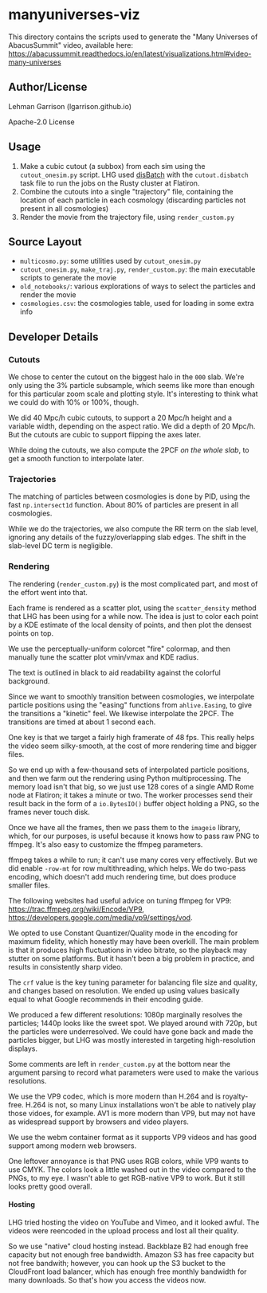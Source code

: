 # manyuniverses-viz

This directory contains the scripts used to generate the "Many Universes of AbacusSummit" video, available here: https://abacussummit.readthedocs.io/en/latest/visualizations.html#video-many-universes

## Author/License
Lehman Garrison (lgarrison.github.io)

Apache-2.0 License

## Usage
1. Make a cubic cutout (a subbox) from each sim using the `cutout_onesim.py` script. LHG used [disBatch](https://github.com/flatironinstitute/disBatch/) with the `cutout.disbatch` task file to run the jobs on the Rusty cluster at Flatiron.
1. Combine the cutouts into a single "trajectory" file, containing the location of each particle in each cosmology (discarding particles not present in all cosmologies)
1. Render the movie from the trajectory file, using `render_custom.py`

## Source Layout
- `multicosmo.py`: some utilities used by `cutout_onesim.py`
- `cutout_onesim.py`, `make_traj.py`, `render_custom.py`: the main executable scripts to generate the movie
- `old_notebooks/`: various explorations of ways to select the particles and render the movie
- `cosmologies.csv`: the cosmologies table, used for loading in some extra info

## Developer Details
### Cutouts
We chose to center the cutout on the biggest halo in the `000` slab.  We're only using the 3% particle subsample, which seems like more than enough for this particular zoom scale and plotting style.  It's interesting to think what we could do with 10% or 100%, though.

We did 40 Mpc/h cubic cutouts, to support a 20 Mpc/h height and a variable width, depending on the aspect ratio.  We did a depth of 20 Mpc/h.  But the cutouts are cubic to support flipping the axes later.

While doing the cutouts, we also compute the 2PCF *on the whole slab*, to get a smooth function to interpolate later.

### Trajectories
The matching of particles between cosmologies is done by PID, using the fast `np.intersect1d` function.  About 80% of particles are present in all cosmologies.

While we do the trajectories, we also compute the RR term on the slab level, ignoring any details of the fuzzy/overlapping slab edges.  The shift in the slab-level DC term is negligible.

### Rendering
The rendering (`render_custom.py`) is the most complicated part, and most of the effort went into that.

Each frame is rendered as a scatter plot, using the `scatter_density` method that LHG has been using for a while now. The idea is just to color each point by a KDE estimate of the local density of points, and then plot the densest points on top.

We use the perceptually-uniform colorcet "fire" colormap, and then manually tune the scatter plot vmin/vmax and KDE radius.

The text is outlined in black to aid readability against the colorful background.

Since we want to smoothly transition between cosmologies, we interpolate particle positions using the "easing" functions from `ahlive.Easing`, to give the transitions a "kinetic" feel.  We likewise interpolate the 2PCF.  The transitions are timed at about 1 second each.

One key is that we target a fairly high framerate of 48 fps.  This really helps the video seem silky-smooth, at the cost of more rendering time and bigger files.

So we end up with a few-thousand sets of interpolated particle positions, and then we farm out the rendering using Python multiprocessing.  The memory load isn't that big, so we just use 128 cores of a single AMD Rome node at Flatiron; it takes a minute or two.  The worker processes send their result back in the form of a `io.BytesIO()` buffer object holding a PNG, so the frames never touch disk.

Once we have all the frames, then we pass them to the `imageio` library, which, for our purposes, is useful because it knows how to pass raw PNG to ffmpeg.  It's also easy to customize the ffmpeg parameters.

ffmpeg takes a while to run; it can't use many cores very effectively.  But we did enable `-row-mt` for row multithreading, which helps.  We do two-pass encoding, which doesn't add much rendering time, but does produce smaller files.

The following websites had useful advice on tuning ffmpeg for VP9: https://trac.ffmpeg.org/wiki/Encode/VP9, https://developers.google.com/media/vp9/settings/vod.

We opted to use Constant Quantizer/Quality mode in the encoding for maximum fidelity, which honestly may have been overkill. The main problem is that it produces high fluctuations in video bitrate, so the playback may stutter on some platforms. But it hasn't been a big problem in practice, and results in consistently sharp video.

The `crf` value is the key tuning parameter for balancing file size and quality, and changes based on resolution.  We ended up using values basically equal to what Google recommends in their encoding guide.

We produced a few different resolutions: 1080p marginally resolves the particles; 1440p looks like the sweet spot. We played around with 720p, but the particles were underresolved. We could have gone back and made the particles bigger, but LHG was mostly interested in targeting high-resolution displays.

Some comments are left in `render_custom.py` at the bottom near the argument parsing to record what parameters were used to make the various resolutions.

We use the VP9 codec, which is more modern than H.264 and is royalty-free.  H.264 is not, so many Linux installations won't be able to natively play those vidoes, for example.  AV1 is more modern than VP9, but may not have as widespread support by browsers and video players.

We use the webm container format as it supports VP9 videos and has good support among modern web browsers.

One leftover annoyance is that PNG uses RGB colors, while VP9 wants to use CMYK. The colors look a little washed out in the video compared to the PNGs, to my eye. I wasn't able to get RGB-native VP9 to work. But it still looks pretty good overall.

#### Hosting
LHG tried hosting the video on YouTube and Vimeo, and it looked awful. The videos were reencoded in the upload process and lost all their quality.

So we use "native" cloud hosting instead.  Backblaze B2 had enough free capacity but not enough free bandwidth. Amazon S3 has free capacity but not free bandwith; however, you can hook up the S3 bucket to the CloudFront load balancer, which has enough free monthly bandwidth for many downloads. So that's how you access the videos now.
